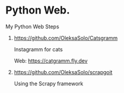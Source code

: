 # Python Web.

  My Python Web Steps

  1. https://github.com/OleksaSolo/Catsgramm

      Instagramm for cats
      
      Web: https://catgramm.fly.dev

  2. https://github.com/OleksaSolo/scrapgoit

     Using the Scrapy framework

   


   
